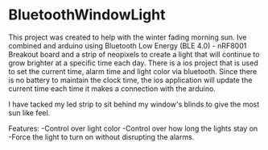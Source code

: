 BluetoothWindowLight
====================
This project was created to help with the winter fading morning sun. Ive combined and arduino using Bluetooth Low Energy (BLE 4.0) - nRF8001 Breakout board and a strip of neopixels to create a light that will continue to grow brighter at a specific time each day. There is a ios project that is used to set the current time, alarm time and light color via bluetooth.  Since there is no battery to maintain the clock time, the ios application will update the current time each time it makes a connection with the arduino. 

I have tacked my led strip to sit behind my window's blinds to give the most sun like feel.

Features:
-Control over light color
-Control over how long the lights stay on
-Force the light to turn on without disrupting the alarms. 

